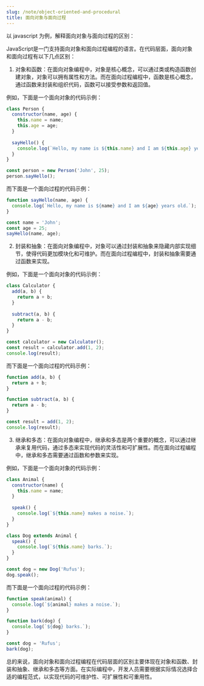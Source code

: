 ```yaml
---
slug: /note/object-oriented-and-procedural
title: 面向对象与面向过程
---
```

以 javascript 为例，解释面向对象与面向过程的区别：

JavaScript是一门支持面向对象和面向过程编程的语言。在代码层面，面向对象和面向过程有以下几点区别：

1. 对象和函数：在面向对象编程中，对象是核心概念，可以通过类或构造函数创建对象，对象可以拥有属性和方法。而在面向过程编程中，函数是核心概念，通过函数来封装和组织代码，函数可以接受参数和返回值。

例如，下面是一个面向对象的代码示例：

```javascript
class Person {
  constructor(name, age) {
    this.name = name;
    this.age = age;
  }
  
  sayHello() {
    console.log(`Hello, my name is ${this.name} and I am ${this.age} years old.`);
  }
}

const person = new Person('John', 25);
person.sayHello();
```

而下面是一个面向过程的代码示例：

```javascript
function sayHello(name, age) {
  console.log(`Hello, my name is ${name} and I am ${age} years old.`);
}

const name = 'John';
const age = 25;
sayHello(name, age);
```

2. 封装和抽象：在面向对象编程中，对象可以通过封装和抽象来隐藏内部实现细节，使得代码更加模块化和可维护。而在面向过程编程中，封装和抽象需要通过函数来实现。

例如，下面是一个面向对象的代码示例：

```javascript
class Calculator {
  add(a, b) {
    return a + b;
  }
  
  subtract(a, b) {
    return a - b;
  }
}

const calculator = new Calculator();
const result = calculator.add(1, 2);
console.log(result);
```

而下面是一个面向过程的代码示例：

```javascript
function add(a, b) {
  return a + b;
}

function subtract(a, b) {
  return a - b;
}

const result = add(1, 2);
console.log(result);
```

3. 继承和多态：在面向对象编程中，继承和多态是两个重要的概念，可以通过继承来复用代码，通过多态来实现代码的灵活性和可扩展性。而在面向过程编程中，继承和多态需要通过函数和参数来实现。

例如，下面是一个面向对象的代码示例：

```javascript
class Animal {
  constructor(name) {
    this.name = name;
  }
  
  speak() {
    console.log(`${this.name} makes a noise.`);
  }
}

class Dog extends Animal {
  speak() {
    console.log(`${this.name} barks.`);
  }
}

const dog = new Dog('Rufus');
dog.speak();
```

而下面是一个面向过程的代码示例：

```javascript
function speak(animal) {
  console.log(`${animal} makes a noise.`);
}

function bark(dog) {
  console.log(`${dog} barks.`);
}

const dog = 'Rufus';
bark(dog);
```

总的来说，面向对象和面向过程编程在代码层面的区别主要体现在对象和函数、封装和抽象、继承和多态等方面。在实际编程中，开发人员需要根据实际情况选择合适的编程范式，以实现代码的可维护性、可扩展性和可重用性。
